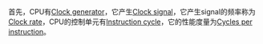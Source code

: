 首先，CPU有[Clock generator](https://en.wikipedia.org/wiki/Clock_generator)，它产生[Clock signal](https://en.wikipedia.org/wiki/Clock_signal)，它产生signal的频率称为[Clock rate](https://en.wikipedia.org/wiki/Clock_rate)，CPU的控制单元有[Instruction cycle](https://en.wikipedia.org/wiki/Instruction_cycle)，它的性能度量为[Cycles per instruction](https://en.wikipedia.org/wiki/Cycles_per_instruction)。

